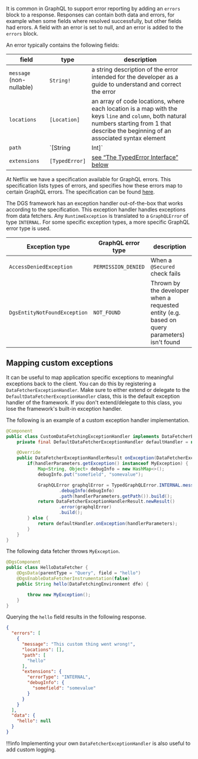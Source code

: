 It is common in GraphQL to support error reporting by adding an `errors` block to a response.
Responses can contain both data and errors, for example when some fields where resolved successfully, but other fields had errors.
A field with an error is set to null, and an error is added to the `errors` block.

An error typically contains the following fields:

| **field**                | **type**         | **description** |
| ------------------------ | ---------------- | --------------- |
| `message` (non-nullable) | `String!`        | a string description of the error intended for the developer as a guide to understand and correct the error |
| `locations`              | `[Location]`     | an array of code locations, where each location is a map with the keys `line` and `column`, both natural numbers starting from 1 that describe the beginning of an associated syntax element |
| `path`                   | `[String | Int]` | if the error is associated with one or more particular fields in the response, this field of the error details the paths of those response fields that experienced the error (this allows clients to identify whether a `null` result is intentional or caused by a runtime error) |
| `extensions`             | `[TypedError]`   | [see “The TypedError Interface” below](#the-typederror-interface) |

At Netflix we have a specification available for GraphQL errors.
This specification lists types of errors, and specifies how these errors map to certain GraphQL errors.
The specification can be found [here](https://manuals.netflix.net/view/graphql/mkdocs/master/best-practices/errors/).

The DGS framework has an exception handler out-of-the-box that works according to the specification.
This exception handler handles exceptions from data fetchers.
Any `RuntimeException` is translated to a `GraphQLError` of type `INTERNAL`.
For some specific exception types, a more specific GraphQL error type is used.

| **Exception type** | **GraphQL error type** | **description** |
| ------------------------ | ---------------- | --------------- |
| `AccessDeniedException` | `PERMISSION_DENIED` | When a `@Secured` check fails |
| `DgsEntityNotFoundException` | `NOT_FOUND` | Thrown by the developer when a requested entity (e.g. based on query parameters) isn't found |

Mapping custom exceptions
-----

It can be useful to map application specific exceptions to meaningful exceptions back to the client.
You can do this by registering a `DataFetcherExceptionHandler`.
Make sure to either extend or delegate to the `DefaultDataFetcherExceptionHandler` class, this is the default exception handler of the framework.
If you don't extend/delegate to this class, you lose the framework's built-in exception handler.

The following is an example of a custom exception handler implementation.

```java
@Component
public class CustomDataFetchingExceptionHandler implements DataFetcherExceptionHandler {
    private final DefaultDataFetcherExceptionHandler defaultHandler = new DefaultDataFetcherExceptionHandler();

    @Override
    public DataFetcherExceptionHandlerResult onException(DataFetcherExceptionHandlerParameters handlerParameters) {
        if(handlerParameters.getException() instanceof MyException) {
            Map<String, Object> debugInfo = new HashMap<>();
            debugInfo.put("somefield", "somevalue");

            GraphQLError graphqlError = TypedGraphQLError.INTERNAL.message("This custom thing went wrong!")
                    .debugInfo(debugInfo)
                    .path(handlerParameters.getPath()).build();
            return DataFetcherExceptionHandlerResult.newResult()
                    .error(graphqlError)
                    .build();
        } else {
            return defaultHandler.onException(handlerParameters);
        }
    }
}
```

The following data fetcher throws `MyException`.

```java
@DgsComponent
public class HelloDataFetcher {
    @DgsData(parentType = "Query", field = "hello")
    @DgsEnableDataFetcherInstrumentation(false)
    public String hello(DataFetchingEnvironment dfe) {

        throw new MyException();
    }
}
```

Querying the `hello` field results in the following response.

```json
{
  "errors": [
    {
      "message": "This custom thing went wrong!",
      "locations": [],
      "path": [
        "hello"
      ],
      "extensions": {
        "errorType": "INTERNAL",
        "debugInfo": {
          "somefield": "somevalue"
        }
      }
    }
  ],
  "data": {
    "hello": null
  }
}
```

!!!info
    Implementing your own `DataFetcherExceptionHandler` is also useful to add custom logging.